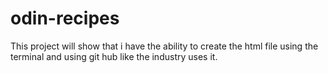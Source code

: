 # odin-recipes
This project will show that i have the ability to create the html file using
the terminal and using git hub like the industry uses it. 